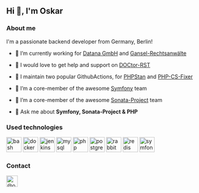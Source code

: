 ## Hi 👋, I'm Oskar

### About me

I'm a passionate backend developer from Germany, Berlin!

- 🔭 I’m currently working for [Datana GmbH](https://github.com/datana-gmbh) and [Gansel-Rechtsanwälte](https://github.com/gansel-rechtsanwaelte)

- 🌱 I would love to get help and support on [DOCtor-RST](https://github.com/OskarStark/doctor-rst)

- 🌱 I maintain two popular GithubActions, for [PHPStan](https://github.com/OskarStark/phpstan-ga) and [PHP-CS-Fixer](https://github.com/OskarStark/php-cs-fixer-ga)

- 🤝 I’m a core-member of the awesome [Symfony](https://github.com/symfony) team

- 🤝 I’m a core-member of the awesome [Sonata-Project](https://github.com/sonata-project) team

- 💬 Ask me about **Symfony, Sonata-Project & PHP**

### Used technologies
<p align="left"><img src="https://www.vectorlogo.zone/logos/gnu_bash/gnu_bash-icon.svg" alt="bash" width="40" height="40"/> <img src="https://devicons.github.io/devicon/devicon.git/icons/docker/docker-original-wordmark.svg" alt="docker" width="40" height="40"/> <img src="https://www.vectorlogo.zone/logos/jenkins/jenkins-icon.svg" alt="jenkins" width="40" height="40"/> <img src="https://devicons.github.io/devicon/devicon.git/icons/mysql/mysql-original-wordmark.svg" alt="mysql" width="40" height="40"/> <img src="https://devicons.github.io/devicon/devicon.git/icons/php/php-original.svg" alt="php" width="40" height="40"/> <img src="https://devicons.github.io/devicon/devicon.git/icons/postgresql/postgresql-original-wordmark.svg" alt="postgresql" width="40" height="40"/> <img src="https://www.vectorlogo.zone/logos/rabbitmq/rabbitmq-icon.svg" alt="rabbitMQ" width="40" height="40"/> <img src="https://devicons.github.io/devicon/devicon.git/icons/redis/redis-original-wordmark.svg" alt="redis" width="40" height="40"/> <img src="https://symfony.com/logos/symfony_black_03.svg" alt="symfony" width="40" height="40"/></p>

### Contact
<p align="left">
<a href="https://twitter.com/@oskarstark" target="blank"><img align="center" src="https://cdn.jsdelivr.net/npm/simple-icons@3.0.1/icons/twitter.svg" alt="@oskarstark" height="30" width="30" /></a>
</p>
